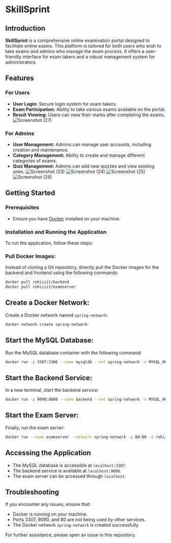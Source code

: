 # SkillSprint

## Introduction
**SkillSprint** is a comprehensive online examination portal designed to facilitate online exams. This platform is tailored for both users who wish to take exams and admins who manage the exam process. It offers a user-friendly interface for exam takers and a robust management system for administrators.

## Features

### For Users
- **User Login:** Secure login system for exam takers.
- **Exam Participation:** Ability to take various exams available on the portal.
- **Result Viewing:** Users can view their marks after completing the exams.
  ![Screenshot (27)](https://github.com/rohiiiit/examserver/assets/68510500/1f25fd98-0135-4419-9211-5857f61c6522)


### For Admins
- **User Management:** Admins can manage user accounts, including creation and maintenance.
- **Category Management:** Ability to create and manage different categories of exams.
- **Quiz Management:** Admins can add new quizzes and view existing ones.
![Screenshot (23)](https://github.com/rohiiiit/examserver/assets/68510500/0667e382-0792-4f50-bbb1-54f2a4fe6cc4)
![Screenshot (24)](https://github.com/rohiiiit/examserver/assets/68510500/7949c101-6dac-413b-9982-b57a9d61f831)
![Screenshot (25)](https://github.com/rohiiiit/examserver/assets/68510500/67f433c2-9099-4afd-af17-9186a6722d40)
![Screenshot (26)](https://github.com/rohiiiit/examserver/assets/68510500/d81db8c0-68ed-49c9-a32b-7d00a5785193)


## Getting Started

### Prerequisites
- Ensure you have [Docker](https://www.docker.com/) installed on your machine.

### Installation and Running the Application
To run the application, follow these steps:

### Pull Docker Images:
Instead of cloning a Git repository, directly pull the Docker images for the backend and frontend using the following commands:

```bash
docker pull rohiiiit/backend
docker pull rohiiiit/examserver
```

## Create a Docker Network:
Create a Docker network named `spring-network`:

```bash
docker network create spring-network
```

## Start the MySQL Database:
Run the MySQL database container with the following command:

```bash
docker run -p 3307:3306 --name mysqldb --net spring-network -e MYSQL_ROOT_PASSWORD=root -e MYSQL_DATABASE=examdata mysql:8.0.35
```

## Start the Backend Service:
In a new terminal, start the backend service:

```bash
docker run -p 9090:8080 --name backend --net spring-network -e MYSQL_HOST=mysqldb -e MYSQL_USER=root -e MYSQL_PASSWORD=root -e MYSQL_PORT=3306 rohiiiit/backend
```

## Start the Exam Server:
Finally, run the exam server:

```bash
docker run --name examserver --network spring-network -p 80:80 -d rohiiiit/examserver
```

## Accessing the Application
- The MySQL database is accessible at `localhost:3307`.
- The backend service is available at `localhost:9090`.
- The exam server can be accessed through `localhost`.

## Troubleshooting
If you encounter any issues, ensure that:
- Docker is running on your machine.
- Ports 3307, 9090, and 80 are not being used by other services.
- The Docker network `spring-network` is created successfully.

For further assistance, please open an issue in this repository.
